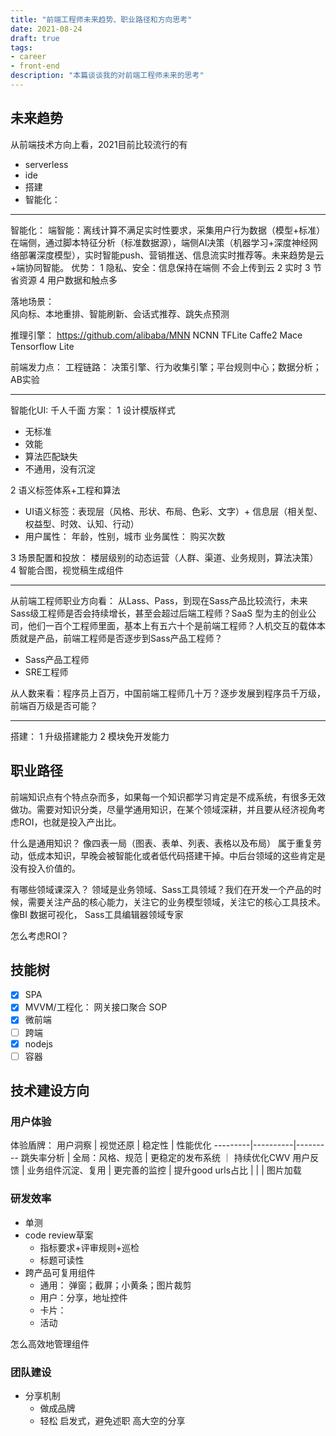 ```yaml
---
title: "前端工程师未来趋势、职业路径和方向思考"
date: 2021-08-24
draft: true
tags:
- career
- front-end
description: "本篇谈谈我的对前端工程师未来的思考"
---
```


## 未来趋势

从前端技术方向上看，2021目前比较流行的有

* serverless
* ide
* 搭建
* 智能化：

---

智能化：
端智能：离线计算不满足实时性要求，采集用户行为数据（模型+标准）在端侧，通过脚本特征分析（标准数据源），端侧AI决策（机器学习+深度神经网络部署深度模型），实时智能push、营销推送、信息流实时推荐等。未来趋势是云+端协同智能。
优势：
1 隐私、安全：信息保持在端侧 不会上传到云
2 实时
3 节省资源
4 用户数据和触点多

落地场景：  
风向标、本地重排、智能刷新、会话式推荐、跳失点预测

推理引擎：
https://github.com/alibaba/MNN
NCNN
TFLite
Caffe2
Mace
Tensorflow Lite

前端发力点：
工程链路： 决策引擎、行为收集引擎；平台规则中心；数据分析；AB实验

---

智能化UI: 千人千面
方案：
1 设计模版样式

* 无标准
* 效能
* 算法匹配缺失
* 不通用，没有沉淀

2 语义标签体系+工程和算法

* UI语义标签：表现层（风格、形状、布局、色彩、文字）+ 信息层（相关型、权益型、时效、认知、行动）
* 用户属性： 年龄，性别，城市 业务属性： 购买次数
  
3 场景配置和投放： 楼层级别的动态运营（人群、渠道、业务规则，算法决策）
4 智能合图，视觉稿生成组件

---

从前端工程师职业方向看： 从Lass、Pass，到现在Sass产品比较流行，未来Sass级工程师是否会持续增长，甚至会超过后端工程师？SaaS 型为主的创业公司，他们一百个工程师里面，基本上有五六十个是前端工程师？人机交互的载体本质就是产品，前端工程师是否逐步到Sass产品工程师？

* Sass产品工程师
* SRE工程师

从人数来看：程序员上百万，中国前端工程师几十万？逐步发展到程序员千万级，前端百万级是否可能？

---

搭建：
1 升级搭建能力
2 模块免开发能力

## 职业路径

前端知识点有个特点杂而多，如果每一个知识都学习肯定是不成系统，有很多无效做功。需要对知识分类，尽量学通用知识，在某个领域深耕，并且要从经济视角考虑ROI，也就是投入产出比。

什么是通用知识？
像四表一局（图表、表单、列表、表格以及布局） 属于重复劳动，低成本知识，早晚会被智能化或者低代码搭建干掉。中后台领域的这些肯定是没有投入价值的。

有哪些领域课深入？
领域是业务领域、Sass工具领域？我们在开发一个产品的时候，需要关注产品的核心能力，关注它的业务模型领域，关注它的核心工具技术。 像BI 数据可视化， Sass工具编辑器领域专家


怎么考虑ROI？

## 技能树

- [x] SPA
- [x] MVVM/工程化： 网关接口聚合 SOP 
- [x] 微前端
- [ ] 跨端
- [x] nodejs
- [ ] 容器

## 技术建设方向

### 用户体验

体验盾牌：
用户洞察 | 视觉还原 | 稳定性 | 性能优化
---------|----------|---------
 跳失率分析 | 全局：风格、规范 | 更稳定的发布系统 ｜ 持续优化CWV
 用户反馈 | 业务组件沉淀、复用 | 更完善的监控 | 提升good urls占比
  |  |  | 图片加载

### 研发效率

* 单测
* code review草案
  * 指标要求+评审规则+巡检
  * 标题可读性
* 跨产品可复用组件
  * 通用： 弹窗；截屏；小黄条；图片裁剪
  * 用户：分享，地址控件
  * 卡片：
  * 活动

怎么高效地管理组件

### 团队建设

* 分享机制
  * 做成品牌
  * 轻松 启发式，避免述职 高大空的分享
